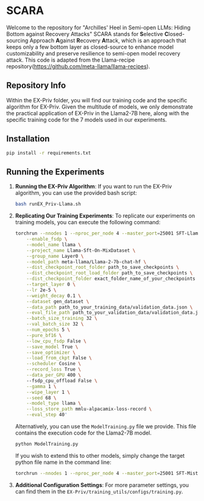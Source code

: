 # SCARA

Welcome to the repository for "Archilles' Heel in Semi-open LLMs: Hiding Bottom against Recovery Attacks" SCARA stands for **S**elective **C**losed-sourcing Approach **A**gainst **R**ecovery **A**ttack, which is an approach that keeps only a few bottom layer as closed-source to enhance model customizability and preserve resilience to semi-open model recovery attack. This code is adapted from the Llama-recipe repository(https://github.com/meta-llama/llama-recipes).

## Repository Info

Within the EX-Priv folder, you will find our training code and the specific algorithm for EX-Priv. Given the multitude of models, we only demonstrate the practical application of EX-Priv in the Llama2-7B here, along with the specific training code for the 7 models used in our experiments.

## Installation

```bash
pip install -r requirements.txt
```

## Running the Experiments

1. **Running the EX-Priv Algorithm**: If you want to run the EX-Priv algorithm, you can use the provided bash script:

    ```bash
    bash runEX_Priv-Llama.sh
    ```

2. **Replicating Our Training Experiments**: To replicate our experiments on training models, you can execute the following command:

    ```bash
    torchrun --nnodes 1 --nproc_per_node 4 --master_port=25001 SFT-Llama2.py \
        --enable_fsdp \
        --model_name llama \
        --project_name Llama-Sft-On-MixDataset \
        --group_name Layer0 \
        --model_path meta-llama/Llama-2-7b-chat-hf \
        --dist_checkpoint_root_folder path_to_save_checkpoints \
        --dist_checkpoint_root_load_folder path_to_save_checkpoints \
        --dist_checkpoint_folder exact_folder_name_of_your_checkpoints \
        --target_layer 0 \
        --lr 2e-5 \
        --weight_decay 0.1 \
        --dataset gen_dataset \
        --data_path path_to_your_training_data/validation_data.json \
        --eval_file_path path_to_your_validation_data/validation_data.json \
        --batch_size_training 32 \
        --val_batch_size 32 \
        --num_epochs 5 \
        --pure_bf16 \
        --low_cpu_fsdp False \
        --save_model True \
        --save_optimizer \
        --load_from_ckpt False \
        --scheduler Cosine \
        --record_loss True \
        --data_per_GPU 400 \ 
        --fsdp_cpu_offload False \
        --gamma 1 \
        --wipe_layer 1 \
        --seed 68 \
        --model_type llama \
        --loss_store_path mmlu-alpacamix-loss-record \
        --eval_step 40'
    ```

    Alternatively, you can use the `ModelTraining.py` file we provide. This file contains the execution code for the Llama2-7B model. 

    ```bash
    python ModelTraining.py
    ```

    If you wish to extend this to other models, simply change the target python file name in the command line:

    ```bash
    torchrun --nnodes 1 --nproc_per_node 4 --master_port=25001 SFT-Mistral.py \...
    ```

3. **Additional Configuration Settings**: For more parameter settings, you can find them in the `EX-Priv/training_utils/configs/training.py`.
